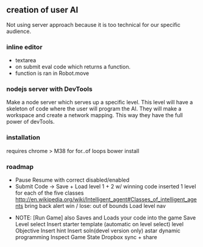 ## creation of user AI
Not using server approach because it is too technical for our specific audience.
### inline editor
- textarea
- on submit eval code which returns a function.
- function is ran in Robot.move

### nodejs server with DevTools
Make a node server which serves up a specific level.  This level will have a skeleton of code where the user will program the AI. They will make a workspace and create a network mapping. This way they have the full power of devTools.

### installation
requires chrome > M38 for for..of loops
bower install

### roadmap
- Pause Resume with correct disabled/enabled
- Submit Code -> Save + Load
level 1 + 2 w/ winning code inserted
1 level for each of the five classes http://en.wikipedia.org/wiki/Intelligent_agent#Classes_of_intelligent_agents
bring back alert win / lose: out of bounds
Load
level nav
* NOTE: \[Run Game] also Saves and Loads your code into the game
Save
Level select
Insert starter template (automatic on level select)
level Objective
Insert hint
Insert soln(devel version only)
astar
dynamic programming
Inspect Game State
Dropbox sync + share
